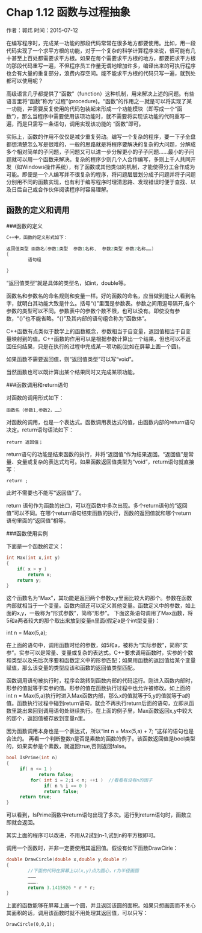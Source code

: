 ﻿Chap 1.12 函数与过程抽象
==================
作者：郭炜
时间：2015-07-12  

在编写程序时，完成某一功能的那段代码常常在很多地方都要使用。比如，用一段代码实现了一个求平方根的功能，对于一个复杂的科学计算程序来说，很可能有几十甚至上百处都需要求平方根。如果在每个需要求平方根的地方，都要把求平方根的那段代码重写一遍，不但程序员工作量无谓地增加许多，编译出来的可执行程序也会有大量的重复部分，浪费内存空间。能不能求平方根的代码只写一遍，就到处都可以使用呢？

高级语言几乎都提供了“函数”（function）这种机制，用来解决上述的问题。有些语言里将“函数”称为“过程”(procedure)。“函数”的作用之一就是可以将实现了某一功能，并需要反复使用的代码包装起来形成一个功能模块（即写成一个“函数”），那么当程序中需要使用该项功能时，就不需要将实现该功能的代码重写一遍，而是只需写一条语句，调用实现该功能的 “函数”即可。

实际上，函数的作用不仅仅是减少重复劳动。编写一个复杂的程序，要一下子全盘都想清楚怎么写是很难的，一般的思路就是将程序要解决的复杂的大问题，分解成多个相对简单的子问题，子问题又可以进一步分解更小的子子问题……最小的子问题就可以用一个函数来解决。复杂的程序少则几个人合作编写，多则上千人共同开发（如Windows操作系统），有了函数或其他类似的机制，才能使得分工合作成为可能。即便是一个人编写并不很复杂的程序，将问题层层划分成子问题并将子问题分别用不同的函数实现，也有利于编写程序时理清思路、发现错误时便于查找、以及日后自己或合作伙伴阅读程序时容易理解。


函数的定义和调用
---------------

###函数的定义

```cpp
C++中，函数的定义形式如下：
	
返回值类型 函数名(参数1类型  参数1名称,  参数2类型 参数2名称……)
{
		语句组

}
```

“返回值类型”就是具体的类型名，如int，double等。

函数名和参数名的命名规则和变量一样。好的函数的命名，应当做到能让人看到名字，就明白其功能大致是什么。括号“()”里面是参数表。参数之间用逗号隔开,各个参数的类型可以不同。参数表中的参数个数不限，也可以没有。即使没有参数，“()”也不能省略。“{}”及其内部的语句组合称为“函数体”。

C++函数有点类似于数学上的函数概念，参数相当于自变量，返回值相当于自变量映射到的值。C++函数的作用可以是根据参数计算出一个结果，但也可以不返回任何结果，只是在执行的过程中完成某一项功能(比如在屏幕上画一个圆)。

如果函数不需要返回值，则“返回值类型”可以写“void”。

当然函数也可以既计算出某个结果同时又完成某项功能。


###函数调用和return语句

对函数的调用形式如下：

```
函数名（参数1,参数2，……）
```

对函数的调用，也是一个表达式。函数调用表达式的值，由函数内部的return语句决定。return语句语法如下：
 
```
return 返回值；
```

return语句的功能是结束函数的执行，并将“返回值”作为结果返回。“返回值”是常量、变量或复杂的表达式均可。如果函数返回值类型为“void”，return语句就直接写：

```
return ;
```

此时不需要也不能写“返回值”了。

return 语句作为函数的出口，可以在函数中多次出现。多个return语句的“返回值”可以不同。在哪个return语句结束函数的执行，函数的返回值就和哪个return语句里面的“返回值”相等。


###函数使用实例



下面是一个函数的定义：

```cpp
int Max(int x,int y)
{
 	if( x > y )
 		return x;
    return y;
}
```

这个函数名为“Max”，其功能是返回两个参数x,y里面比较大的那个。参数在函数内部就相当于一个变量。函数内部还可以定义其他变量。函数定义中的参数，如上面的x,y，一般称为“形式参数”，简称“形参”。
下面这条语句调用了Max函数，将5和a两者较大的那个取出来放到变量n里面(假定a是个int型变量)：

int n = Max(5,a);

在上面的语句中，调用函数时给的参数，如5和a，被称为“实际参数”，简称“实参”。实参可以是常量、变量或复杂的表达式。C++要求调用函数时，实参的个数和类型以及先后次序要和函数定义中的形参匹配；如果用函数的返回值给某个变量赋值，那么该变量的类型应该和函数的返回值类型匹配。

函数调用语句被执行时，程序会跳转到函数内部的代码运行。刚进入函数内部时，形参的值就等于实参的值。形参的值在函数执行过程中也允许被修改。如上面的int n = Max(5,a)执行时进入Max函数内部，那么x的值就等于5,y的值就等于a的值。函数执行过程中碰到return语句，就会不再执行return后面的语句，立即从函数里跳出来回到调用语句处继续执行。在上面的例子里，Max函数返回x,y中较大的那个，返回值被存放到变量n里。

因为函数调用本身也是一个表达式，所以“int n = Max(5,a) + 7; ”这样的语句也是合法的。
再看一个判断整数n是否是素数的函数的例子。该函数返回值是bool类型的，如果实参是个素数，就返回true,否则返回false。

```cpp
bool IsPrime(int n)
{
 	 if( n <= 1 ) 
			return false;
		 for( int i = 2;i < n; ++i )  //看看有没有n的因子
		 	  if( n % i == 0 )
 	 	  	  return false;
 	 return true;
}
```


可以看到，IsPrime函数中return语句出现了多次。运行到return语句时，函数立即就会返回。

其实上面的程序可以改进，不用从2试到n-1,试到n的平方根即可。

调用一个函数时，并非一定要使用其返回值。假设有如下函数DrawCirle：

```cpp
double DrawCircle(double x,double y,double r)
{
		//下面的代码在屏幕上以(x,y)点为圆心，r为半径画圆
		……… 
		………. 
		return 3.1415926 * r * r;
}
```

上面的函数能够在屏幕上画一个圆，并且返回该圆的面积。如果只想画圆而不关心其面积的话，调用该函数时就不用处理其返回值，可以只写：

```
DrawCircle(0,0,1);
```
